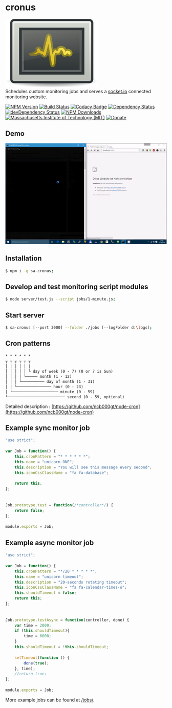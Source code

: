 # cronus
![logo](/logo.png "logo")  
Schedules custom monitoring jobs and serves a [socket.io](http://socket.io/) connected monitoring website.


[![NPM Version](http://img.shields.io/npm/v/sa-cronus.svg)](https://www.npmjs.org/package/sa-cronus)
[![Build Status](https://travis-ci.org/s-a/cronus.svg)](https://travis-ci.org/s-a/cronus)
[![Codacy Badge](https://api.codacy.com/project/badge/Grade/af86e9dc06cc43d3947fae9ad343219a)](https://www.codacy.com/app/stephanahlf/cronus?utm_source=github.com&amp;utm_medium=referral&amp;utm_content=s-a/cronus&amp;utm_campaign=Badge_Grade)
[![Dependency Status](https://david-dm.org/s-a/cronus.svg)](https://david-dm.org/s-a/cronus)
[![devDependency Status](https://david-dm.org/s-a/cronus/dev-status.svg)](https://david-dm.org/s-a/cronus#info=devDependencies)
[![NPM Downloads](https://img.shields.io/npm/dm/sa-cronus.svg)](https://www.npmjs.org/package/sa-cronus)
[![Massachusetts Institute of Technology (MIT)](https://s-a.github.io/license/img/mit.svg)](/LICENSE.md#mit)
[![Donate](http://s-a.github.io/donate/donate.svg)](http://s-a.github.io/donate/)

## Demo
![demo](/demo.gif "demo")

## Installation
```bash
$ npm i -g sa-cronus;
```

## Develop and test monitoring script modules
```bash
$ node server/test.js --script jobs/1-minute.js;
```

## Start server
```bash
$ sa-cronus [--port 3000] --folder ./jobs [--logFolder d:\logs];
```

## Cron patterns

```
* * * * * *
┬ ┬ ┬ ┬ ┬ ┬
│ │ │ │ │ |
│ │ │ │ │ └ day of week (0 - 7) (0 or 7 is Sun)
│ │ │ │ └───── month (1 - 12)
│ │ │ └────────── day of month (1 - 31)
│ │ └─────────────── hour (0 - 23)
│ └──────────────────── minute (0 - 59)
└───────────────────────── second (0 - 59, optional)
```

Detailed description : [https://github.com/ncb000gt/node-cron](https://github.com/ncb000gt/node-cron)

## Example sync monitor job
```javascript
"use strict";

var Job = function() {
	this.cronPattern = "* * * * * *";
	this.name = "unicorn ONE";
	this.description = "You will see this message every second";
	this.iconCssClassName = "fa fa-database";

	return this;
};


Job.prototype.test = function(/*controller*/) {
	return false;
};

module.exports = Job;
```

## Example async monitor job
```javascript
"use strict";

var Job = function() {
	this.cronPattern = "*/20 * * * * *";
	this.name = "unicorn timeout";
	this.description = "20-seconds rotating timeout";
	this.iconCssClassName = "fa fa-calendar-times-o";
	this.shouldTimeout = false;
	return this;
};


Job.prototype.testAsync = function(controller, done) {
	var time = 2000;
	if (this.shouldTimeout){
		time = 6000;
	}
	this.shouldTimeout = !this.shouldTimeout;

	setTimeout(function () {
		done(true);
	}, time);
	//return true;
};

module.exports = Job;
```
More example jobs can be found at [/jobs/](/jobs/).  

